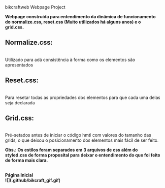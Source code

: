 
bikcraftweb
 Webpage Project

<b>Webpage construída para entendimento da dinâmica de funcionamento do normalize.css, reset.css (Muito utilizados há alguns anos) e o grid.css.</b>
<h2><b>Normalize.css:</b></h2><br>
 Utilizado para adá consistência à forma como os elementos são apresentados

<h2><b>Reset.css:</b></h2><br>
 Para resetar todas as propriedades dos elementos para que cada uma delas seja declarada

<h2><b>Grid.css:</b></h2><br>
 Pré-setados antes de iniciar o código hmtl com valores do tamanho das grids, o que deixou o posicionamento dos elementos mais fácil de ser feito.<br>
<p><b>Obs.: Os estilos foram separados em 3 arquivos de css além do styled.css de forma proposital para deixar o entendimento do que foi feito de forma mais clara.</b></p><br>
<b>Página Inicial<b><br>
![](.github/bikcraft_gif.gif)
